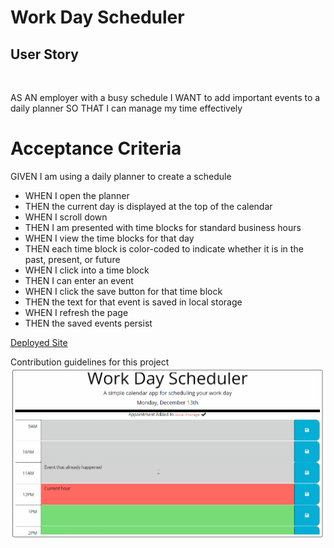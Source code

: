 # Work Day Scheduler

## User Story

<br>

AS AN employer with a busy schedule
I WANT to add important events to a daily planner
SO THAT I can manage my time effectively

# Acceptance Criteria

GIVEN I am using a daily planner to create a schedule
<br>

<ul>
<li>WHEN I open the planner</li>
<li>THEN the current day is displayed at the top of the calendar</li>
<li>WHEN I scroll down</li>
<li>THEN I am presented with time blocks for standard business hours</li>
<li>WHEN I view the time blocks for that day</li>
<li>THEN each time block is color-coded to indicate whether it is in the past, present, or future</li>
<li>WHEN I click into a time block</li>
<li>THEN I can enter an event</li>
<li>WHEN I click the save button for that time block</li>
<li>THEN the text for that event is saved in local storage</li>
<li>WHEN I refresh the page</li>
<li>THEN the saved events persist</li>
</ul>

[Deployed Site](https://levimendyk.github.io/work-day-schedule/)

Contribution guidelines for this project
<img src="./assets/images/work-schedule-capture.PNG" alt="work day scheduler screenshot" />
